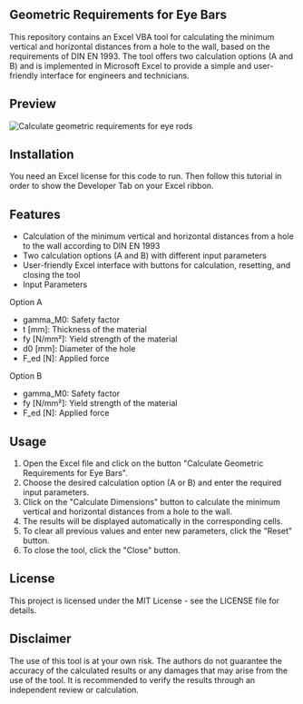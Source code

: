 ## Geometric Requirements for Eye Bars
This repository contains an Excel VBA tool for calculating the minimum vertical and horizontal distances from a hole to the wall, based on the requirements of DIN EN 1993. The tool offers two calculation options (A and B) and is implemented in Microsoft Excel to provide a simple and user-friendly interface for engineers and technicians.

## Preview
![Calculate geometric requirements for eye rods](https://user-images.githubusercontent.com/123315352/227931954-39f451ae-2401-4343-ba2c-32826fe91a92.gif)


## Installation
You need an Excel license for this code to run. Then follow this tutorial in order to show the Developer Tab on your Excel ribbon.

## Features
* Calculation of the minimum vertical and horizontal distances from a hole to the wall according to DIN EN 1993
* Two calculation options (A and B) with different input parameters
* User-friendly Excel interface with buttons for calculation, resetting, and closing the tool
* Input Parameters

Option A
* gamma_M0: Safety factor
* t [mm]: Thickness of the material
* fy [N/mm²]: Yield strength of the material
* d0 [mm]: Diameter of the hole
* F_ed [N]: Applied force


Option B
* gamma_M0: Safety factor
* fy [N/mm²]: Yield strength of the material
* F_ed [N]: Applied force

## Usage
1. Open the Excel file and click on the button "Calculate Geometric Requirements for Eye Bars".
2. Choose the desired calculation option (A or B) and enter the required input parameters.
3. Click on the "Calculate Dimensions" button to calculate the minimum vertical and horizontal distances from a hole to the wall.
4. The results will be displayed automatically in the corresponding cells.
5. To clear all previous values and enter new parameters, click the "Reset" button.
6. To close the tool, click the "Close" button.

## License
This project is licensed under the MIT License - see the LICENSE file for details.

## Disclaimer
The use of this tool is at your own risk. The authors do not guarantee the accuracy of the calculated results or any damages that may arise from the use of the tool. It is recommended to verify the results through an independent review or calculation.
